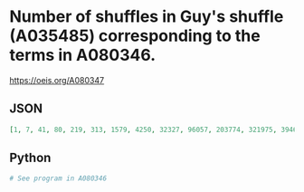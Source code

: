 # Number of shuffles in Guy's shuffle \(A035485\) corresponding to the terms in A080346\.
https://oeis.org/A080347
## JSON
```JSON
[1, 7, 41, 80, 219, 313, 1579, 4250, 32327, 96057, 203774, 321975, 394664, 1430433, 5886828, 9140809, 35697590, 101647281, 453696237]
```
## Python
```Python
# See program in A080346
```
